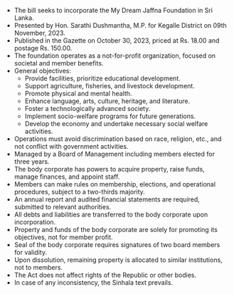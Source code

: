 - The bill seeks to incorporate the My Dream Jaffna Foundation in Sri Lanka.
- Presented by Hon. Sarathi Dushmantha, M.P. for Kegalle District on 09th November, 2023.
- Published in the Gazette on October 30, 2023, priced at Rs. 18.00 and postage Rs. 150.00.
- The foundation operates as a not-for-profit organization, focused on societal and member benefits.
- General objectives:
  - Provide facilities, prioritize educational development.
  - Support agriculture, fisheries, and livestock development.
  - Promote physical and mental health.
  - Enhance language, arts, culture, heritage, and literature.
  - Foster a technologically advanced society.
  - Implement socio-welfare programs for future generations.
  - Develop the economy and undertake necessary social welfare activities.
- Operations must avoid discrimination based on race, religion, etc., and not conflict with government activities.
- Managed by a Board of Management including members elected for three years.
- The body corporate has powers to acquire property, raise funds, manage finances, and appoint staff.
- Members can make rules on membership, elections, and operational procedures, subject to a two-thirds majority.
- An annual report and audited financial statements are required, submitted to relevant authorities.
- All debts and liabilities are transferred to the body corporate upon incorporation.
- Property and funds of the body corporate are solely for promoting its objectives, not for member profit.
- Seal of the body corporate requires signatures of two board members for validity.
- Upon dissolution, remaining property is allocated to similar institutions, not to members.
- The Act does not affect rights of the Republic or other bodies.
- In case of any inconsistency, the Sinhala text prevails.
